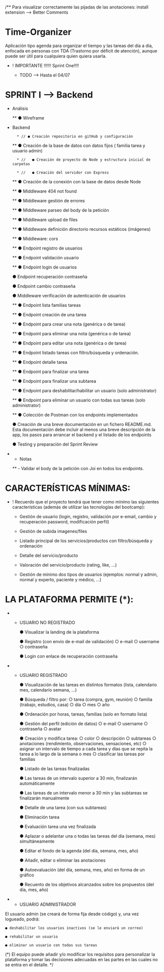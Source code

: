 /**
Para visualizar correctamente las pijadas de las anotaciones: install extension --> Better Comments

# Time-Organizer

Aplicación tipo agenda para organizar el tiempo y las tareas del día a día, enfocada en
personas con TDA (Trastorno por déficit de atención), aunque puede ser útil para cualquiera quien quiera
usarla.


* ! IMPORTANTE !!!!!! Sprint One!!!!

    * TODO --> Hasta el 04/07 


# SPRINT I --> Backend 

* Análisis

    **  ● Wireframe 

* Backend

        * // ● Creación repositorio en gitHub y configuración

    **  ● Creación de la base de datos con datos fijos ( familia tarea y usuario admin)

        * //   ● Creación de proyecto de Node y estructura inicial de carpetas

        * //   ● Creación del servidor con Express

    **   ● Creación de la conexión con la base de datos desde Node

    **   ● Middleware 404 not found

    **   ● Middleware gestión de errores

    **   ● Middleware parseo del body de la petición

    **   ● Middleware upload de files

    **   ● Middleware definición directorio recursos estáticos (imágenes)

    **   ● Middleware: cors

    **   ● Endpoint registro de usuarios

    **   ● Endpoint validación usuario

    **   ● Endpoint login de usuarios

    ● Endpoint recuperación contraseña

    ● Endpoint cambio contraseña

    ● Middleware verificación de autenticación de usuarios

    **   ● Endpoint lista familias tareas

    **   ● Endpoint creación de una tarea

    **   ● Endpoint para crear una nota (genérica o de tarea)

    **   ● Endpoint para eliminar una nota (genérica o de tarea)

    **   ● Endpoint para editar una nota (genérica o de tarea)

    **   ● Endpoint listado tareas con filtro/búsqueda y ordenación.

    **   ● Endpoint detalle tarea

    **   ● Endpoint para finalizar una tarea

    **   ● Endpoint para finalizar una subtarea

    **   ● Endpoint para deshabilitar/habilitar un usuario (solo administrator)

    **   ● Endpoint para eliminar un usuario con todas sus tareas (solo administrator)

    **   ● Colección de Postman con los endpoints implementados

    ● Creación de una breve documentación en un fichero README.md. 
        Esta documentación debe incluir al menos una breve descripción de la app, los pasos para arrancar el backend y el listado de los endpoints

    ● Testing y preparación del Sprint Review
    
* * Notas

  **  - Validar el body de la petición con Joi en todos los endpoints.




# CARACTERÍSTICAS MÍNIMAS:

* ! Recuerdo que el proyecto tendrá que tener como mínimo las siguientes características (además de utilizar las tecnologías del bootcamp): 

    * Gestión de usuario (login, registro, validación por e-email, cambio y recuperación password, modificación perfil)

    * Gestión de subida imagenes/files

    * Listado principal de los servicios/productos con filtro/búsqueda y ordenación

    * Detalle del servicio/producto

    * Valoración del servicio/producto (rating, like, …)

    * Gestión de mínimo dos tipos de usuarios (ejemplos: normal y admin, normal y experto, paciente y médico, …)





# LA PLATAFORMA PERMITE (*):


* * USUARIO NO REGISTRADO

    ● Visualizar la landing de la plataforma

    ● Registro (con envío de e-mail de validación)
        ○ e-mail
        ○ username
        ○ contraseña

    ● Login con enlace de recuperación contraseña


* * USUARIO REGISTRADO

    ● Visualización de las tareas en distintos formatos (lista,         calendario mes, calendario
    semana, …)

    ● Búsqueda / filtro por:
        ○ tarea (compra, gym, reunión)
        ○ familia (trabajo, estudios, casa)
        ○ día
        ○ mes
        ○ año

    ● Ordenación por horas, tareas, familias (solo en formato lista)

    ● Gestión del perfil (edición de datos)
        ○ e-mail
        ○ username
        ○ contraseña
        ○ avatar

    ● Creación y modifica tarea:
        ○ color
        ○ descripción
        ○ subtareas
        ○ anotaciones (rendimiento, observaciones, sensaciones, etc)
        ○ asignar un intervalo de tiempo a cada tarea y días que se repita la tarea a lo
        largo de la semana o mes
        ○ clasificar las tareas por familias

    ● Listado de las tareas finalizadas

    ● Las tareas de un intervalo superior a 30 min, finalizarán automáticamente

    ● Las tareas de un intervalo menor a 30 min y las subtareas se finalizarán manualmente

    ● Detalle de una tarea (con sus subtareas)

    ● Eliminación tarea

    ● Evaluación tarea una vez finalizada

    ● Aplazar o adelantar una o todas las tareas del día (semana, mes) simultáneamente

    ● Editar el fondo de la agenda (del día, semana, mes, año)

    ● Añadir, editar o eliminar las anotaciones

    ● Autoevaluación (del día, semana, mes, año) en forma de un gráfico

    ● Recuento de los objetivos alcanzados sobre los propuestos (del
    día, mes, año)


* * USUARIO ADMINISTRADOR

El usuario admin (se creará de forma fija desde código) y, una vez logueado, podrá:

    ● deshabilitar los usuarios inactivos (se le enviará un correo)

    ● rehabilitar un usuario

    ● eliminar un usuario con todas sus tareas


   
(*) El equipo puede añadir y/o modificar los requisitos para personalizar la plataforma y tomar las decisiones
adecuadas en las partes en las cuales no se entra en el detalle.
*/


